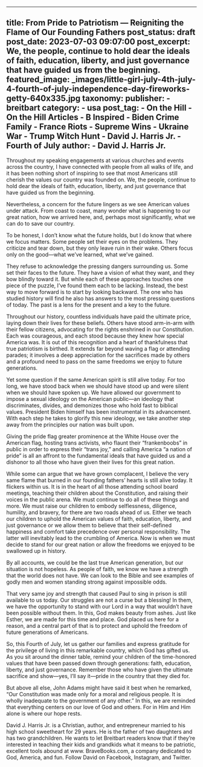 
---
title: From Pride to Patriotism — Reigniting the Flame of Our Founding Fathers 
post_status: draft
post_date: 2023-07-03 09:07:00 
post_excerpt: We, the people, continue to hold dear the ideals of faith, education, liberty, and just governance that have guided us from the beginning. 
featured_image: _images/little-girl-july-4th-july-4-fourth-of-july-independence-day-fireworks-getty-640x335.jpg 
taxonomy:
    publisher:
        - breitbart
    category:
        - usa 
    post_tag:
        - On the Hill
        - On the Hill Articles
        - B Inspired
        - Biden Crime Family
        - France Riots
        - Supreme Wins
        - Ukraine War
        - Trump Witch Hunt
        - David J. Harris Jr.
        - Fourth of July
    author:
        - David J. Harris Jr.
---
Throughout my speaking engagements at various churches and events across the country, I have connected with people from all walks of life, and it has been nothing short of inspiring to see that most Americans still cherish the values our country was founded on. We, the people, continue to hold dear the ideals of faith, education, liberty, and just governance that have guided us from the beginning.

Nevertheless, a concern for the future lingers as we see American values under attack. From coast to coast, many wonder what is happening to our great nation, how we arrived here, and, perhaps most significantly, what we can do to save our country.

To be honest, I don’t know what the future holds, but I do know that where we focus matters. Some people set their eyes on the problems. They criticize and tear down, but they only leave ruin in their wake. Others focus only on the good—what we’ve learned, what we’ve gained.

They refuse to acknowledge the pressing dangers surrounding us. Some set their faces to the future. They have a vision of what they want, and they bow blindly toward it. But while each of these approaches touches one piece of the puzzle, I’ve found them each to be lacking. Instead, the best way to move forward is to start by looking backward. The one who has studied history will find he also has answers to the most pressing questions of today. The past is a lens for the present and a key to the future.

Throughout our history, countless individuals have paid the ultimate price, laying down their lives for these beliefs. Others have stood arm-in-arm with their fellow citizens, advocating for the rights enshrined in our Constitution. Each was courageous, and each stood because they knew how special America was. It is out of this recognition and a heart of thankfulness that true patriotism is birthed. It extends far beyond waving a flag or attending parades; it involves a deep appreciation for the sacrifices made by others and a profound need to pass on the same freedoms we enjoy to future generations.

Yet some question if the same American spirit is still alive today. For too long, we have stood back when we should have stood up and were silent when we should have spoken up. We have allowed our government to impose a sexual ideology on the American public—an ideology that discriminates, divides, and demonizes those who hold fast to biblical values. President Biden himself has been instrumental in its advancement. With each step he takes to glorify this new ideology, we take another step away from the principles our nation was built upon.

Giving the pride flag greater prominence at the White House over the American flag, hosting trans activists, who flaunt their “frankenboobs” in public in order to express their “trans joy,” and calling America “a nation of pride” is all an affront to the fundamental ideals that have guided us and a dishonor to all those who have given their lives for this great nation.

While some can argue that we have grown complacent, I believe the very same flame that burned in our founding fathers’ hearts is still alive today. It flickers within us. It is in the heart of all those attending school board meetings, teaching their children about the Constitution, and raising their voices in the public arena. We must continue to do all of these things and more. We must raise our children to embody selflessness, diligence, humility, and bravery, for there are two roads ahead of us. Either we teach our children to uphold the American values of faith, education, liberty, and just governance or we allow them to believe that their self-defined happiness and comfort take precedence over personal responsibility. The latter will inevitably lead to the crumbling of America. Now is when we must decide to stand for our great nation or allow the freedoms we enjoyed to be swallowed up in history.

By all accounts, we could be the last true American generation, but our situation is not hopeless. As people of faith, we know we have a strength that the world does not have. We can look to the Bible and see examples of godly men and women standing strong against impossible odds.

That very same joy and strength that caused Paul to sing in prison is still available to us today. Our struggles are not a curse but a blessing! In them, we have the opportunity to stand with our Lord in a way that wouldn’t have been possible without them. In this, God makes beauty from ashes. Just like Esther, we are made for this time and place. God placed us here for a reason, and a central part of that is to protect and uphold the freedom of future generations of Americans.

So, this Fourth of July, let us gather our families and express gratitude for the privilege of living in this remarkable country, which God has gifted us. As you sit around the dinner table, remind your children of the time-honored values that have been passed down through generations: faith, education, liberty, and just governance. Remember those who have given the ultimate sacrifice and show—yes, I’ll say it—pride in the country that they died for.

But above all else, John Adams might have said it best when he remarked, “Our Constitution was made only for a moral and religious people. It is wholly inadequate to the government of any other.” In this, we are reminded that everything centers on our love of God and others. For in Him and Him alone is where our hope rests.

David J. Harris Jr. is a Christian, author, and entrepreneur married to his high school sweetheart for 29 years. He is the father of two daughters and has two grandchildren. He wants to let Breitbart readers know that if they’re interested in teaching their kids and grandkids what it means to be patriotic, excellent tools abound at www. BraveBooks.com, a company dedicated to God, America, and fun. Follow David on Facebook, Instagram, and Twitter. 